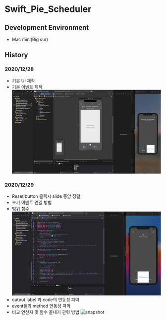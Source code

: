 # Swift_Pie_Scheduler

## Development Environment
* Mac mini(Big sur)

## History
### 2020/12/28
* 기본 UI 제작
* 기본 이벤트 제작
![snapshot](./IMG/2020_12_28.png)
### 2020/12/29
* Reset button 클릭시 slide 중앙 정렬
* 초기 이벤트 연결 방법 
* 범위 함수 
![snapshot](./IMG/2020_12_29.png)
* output label 과 code의 연동성 파악
* event들의 method 연동성 파악
* 비교 연산자 및 함수 끝내기 관련 방법
![snapshot](./IMG_2020_12_29_2.png)
